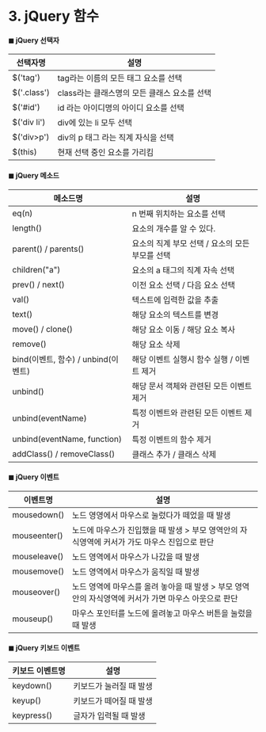 # 3. jQuery 함수 

 

#### ◼ jQuery 선택자 

| 선택자명    | 설명                                         |
| ----------- | -------------------------------------------- |
| $('tag')    | tag라는 이름의 모든 태그 요소를 선택         |
| $('.class') | class라는 클래스명의 모든 클래스 요소를 선택 |
| $('#id')    | id 라는 아이디명의 아이디 요소를 선택        |
| $('div li') | div에 있는 li 모두 선택                      |
| $('div>p')  | div의 p 태그 라는 직계 자식을 선택           |
| $(this)     | 현재 선택 중인  요소를 가리킴                |



#### ◼ jQuery 메소드 

| 메소드명                            | 설명                                            |
| ----------------------------------- | ----------------------------------------------- |
| eq(n)                               | n 번째 위치하는 요소를 선택                     |
| length()                            | 요소의 개수를 알 수 있다.                       |
| parent() / parents()                | 요소의 직계 부모 선택 / 요소의 모든 부모를 선택 |
| children("a")                       | 요소의 a 태그의 직계 자속 선택                  |
| prev() / next()                     | 이전 요소 선택 / 다음 요소 선택                 |
| val()                               | 텍스트에 입력한 값을 추출                       |
| text()                              | 해당 요소의 텍스트를 변경                       |
| move() / clone()                    | 해당 요소 이동 / 해당 요소 복사                 |
| remove()                            | 해당 요소 삭제                                  |
| bind(이벤트, 함수) / unbind(이벤트) | 해당 이벤트 실행시 함수 실행 / 이벤트 제거      |
| unbind()                            | 해당 문서 객체와 관련된 모든 이벤트 제거        |
| unbind(eventName)                   | 특정 이벤트와 관련된 모든 이벤트 제거           |
| unbind(eventName, function)         | 특정 이벤트의 함수 제거                         |
| addClass() / removeClass()          | 클래스 추가 / 클래스 삭제                       |



#### ◼ jQuery 이벤트

| 이벤트명     | 설명                                                         |
| ------------ | ------------------------------------------------------------ |
| mousedown()  | 노드 영영에서 마우스로 눌렀다가 떼었을 때 발생               |
| mouseenter() | 노드에 마우스가 진입했을 때 발생 > 부모 영역안의 자식영역에 커서가 가도 마우스 진입으로 판단 |
| mouseleave() | 노드 영역에서 마우스가 나갔을 때 발생                        |
| mousemove()  | 노드 영역에서 마우스가 움직일 때 발생                        |
| mouseover()  | 노드 영역에 마우스를 올려 놓아을 때 발생 > 부모 영역안의 자식영역에 커서가 가면 마우스 아웃으로 판단 |
| mouseup()    | 마우스 포인터를 노드에 올려놓고 마우스 버튼을 눌렀을 때 발생 |



#### ◼ jQuery 키보드 이벤트 

| 키보드 이벤트명 | 설명                    |
| --------------- | ----------------------- |
| keydown()       | 키보드가 눌러질 때 발생 |
| keyup()         | 키보드가 떼어질 때 발생 |
| keypress()      | 글자가 입력될 때 발생   |





